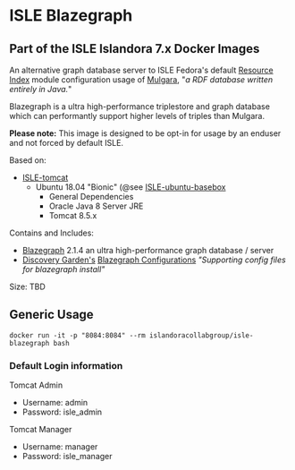 # ISLE Blazegraph

## Part of the ISLE Islandora 7.x Docker Images
An alternative graph database server to ISLE Fedora's default [Resource Index](https://wiki.duraspace.org/display/FEDORA38/Resource+Index) module configuration usage of [Mulgara](http://www.mulgara.org/download.html), "_a RDF database written entirely in Java._"

Blazegraph is a ultra high-performance triplestore and graph database which can performantly support higher levels of triples than Mulgara.

**Please note:** This image is designed to be opt-in for usage by an enduser and not forced by default ISLE.

Based on:
  - [ISLE-tomcat](https://cloud.docker.com/u/islandoracollabgroup/repository/docker/islandoracollabgroup/isle-tomcat)
    - Ubuntu 18.04 "Bionic" (@see [ISLE-ubuntu-basebox](https://cloud.docker.com/u/islandoracollabgroup/repository/docker/islandoracollabgroup/isle-ubuntu-basebox)
      - General Dependencies
      - Oracle Java 8 Server JRE
      - Tomcat 8.5.x

Contains and Includes:
  - [Blazegraph](https://www.blazegraph.com/) 2.1.4 an ultra high-performance graph database / server
  - [Discovery Garden's](https://www.discoverygarden.ca/) [Blazegraph Configurations](https://github.com/discoverygarden/blazegraph_conf) _"Supporting config files for blazegraph install"_

Size: TBD

## Generic Usage

```
docker run -it -p "8084:8084" --rm islandoracollabgroup/isle-blazegraph bash
```

### Default Login information

Tomcat Admin
  - Username: admin
  - Password: isle_admin 

Tomcat Manager
  - Username: manager
  - Password: isle_manager  